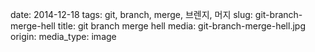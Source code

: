date: 2014-12-18
tags: git, branch, merge, 브렌지, 머지
slug: git-branch-merge-hell
title: git branch merge hell
media: git-branch-merge-hell.jpg
origin: 
media_type: image
